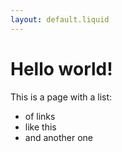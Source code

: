 ```yaml
---
layout: default.liquid
---
```


# Hello world!

This is a page with a list:

- of links
- like this
- and another one
